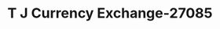 ---
f_zip-code: 92173
f_state-code: CA
title: T J Currency Exchange-27085
f_phone: 619-428-0066
f_city-only: San Ysidro
f_address: 335 E San Ysidro Blvd San Ysidro
f_location-unique-id: '27085'
slug: t-j-currency-exchange-27085
updated-on: '2024-05-30T13:46:58.046Z'
created-on: '2024-05-30T13:36:59.803Z'
published-on: '2024-05-30T13:54:32.469Z'
f_city-state: cms/city/san-ysidro-ca.md
f_company: cms/company/t-j-currency-exchange.md
f_state: cms/state/california.md
layout: '[payday-loan].html'
tags: payday-loan
---